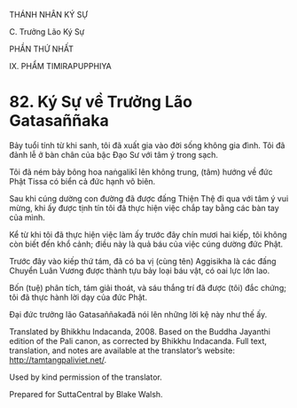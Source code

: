THÁNH NHÂN KÝ SỰ

C. Trưởng Lão Ký Sự

PHẦN THỨ NHẤT

IX. PHẨM TIMIRAPUPPHIYA

# 82\. Ký Sự về Trưởng Lão Gatasaññaka

Bảy tuổi tính từ khi sanh, tôi đã xuất gia vào đời sống không gia đình. Tôi đã đảnh lễ ở bàn chân của bậc Đạo Sư với tâm ý trong sạch.

Tôi đã ném bảy bông hoa naṅgalikī lên không trung, (tâm) hướng về đức Phật Tissa có biển cả đức hạnh vô biên.

Sau khi cúng dường con đường đã được đấng Thiện Thệ đi qua với tâm ý vui mừng, khi ấy được tịnh tín tôi đã thực hiện việc chắp tay bằng các bàn tay của mình.

Kể từ khi tôi đã thực hiện việc làm ấy trước đây chín mươi hai kiếp, tôi không còn biết đến khổ cảnh; điều này là quả báu của việc cúng dường đức Phật.

Trước đây vào kiếp thứ tám, đã có ba vị (cùng tên) Aggisikha là các đấng Chuyển Luân Vương được thành tựu bảy loại báu vật, có oai lực lớn lao.

Bốn (tuệ) phân tích, tám giải thoát, và sáu thắng trí đã được (tôi) đắc chứng; tôi đã thực hành lời dạy của đức Phật.

Đại đức trưởng lão Gatasaññakađã nói lên những lời kệ này như thế ấy.

Translated by Bhikkhu Indacanda, 2008. Based on the Buddha Jayanthi edition of the Pali canon, as corrected by Bhikkhu Indacanda. Full text, translation, and notes are available at the translator’s website: http://tamtangpaliviet.net/.

Used by kind permission of the translator.

Prepared for SuttaCentral by Blake Walsh.